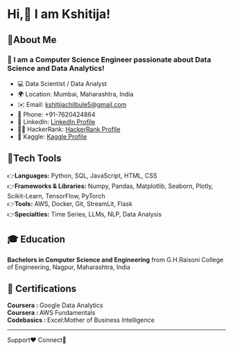 # Hi,👋 I am Kshitija!
## 👧About Me
### 🚀 I am a Computer Science Engineer passionate about Data Science and Data Analytics!
- 💻 Data Scientist / Data Analyst
- 🌍 Location: Mumbai, Maharashtra, India
- ✉️ Email: kshitijachilbule5@gmail.com
- 📱 Phone: +91-7620424864
- 💼 LinkedIn: [LinkedIn Profile](https://www.linkedin.com/in/kshitija-chilbule-b98515309/)
- 👩‍💻 HackerRank: [HackerRank Profile](https://www.hackerrank.com/profile/kshitijachilbul7)
- 🐠 Kaggle: [Kaggle Profile](https://www.kaggle.com/kshitijachilbule22/competitions)

## 🔨Tech Tools 
👉<b>Languages:</b> Python, SQL, JavaScript, HTML, CSS
<br>
👉<b>Frameworks & Libraries:</b> Numpy, Pandas, Matplotlib, Seaborn, Plotly, Scikit-Learn, TensorFlow, PyTorch
<br>
👉<b>Tools:</b> AWS, Docker, Git, StreamLit, Flask
<br>
👉<b>Specialties:</b> Time Series, LLMs, NLP, Data Analysis

## 🎓 Education
<b>Bachelors in Computer Science and Engineering</b> from G.H.Raisoni College of Engineering, Nagpur, Maharashtra, India

## 📜 Certifications
<b>Coursera   : </b> Google Data Analytics
<br>
<b>Coursera   : </b> AWS Fundamentals
<br>
<b>Codebasics : </b> Excel:Mother of Business Intelligence

---

Support❤️    Connect🤝    

